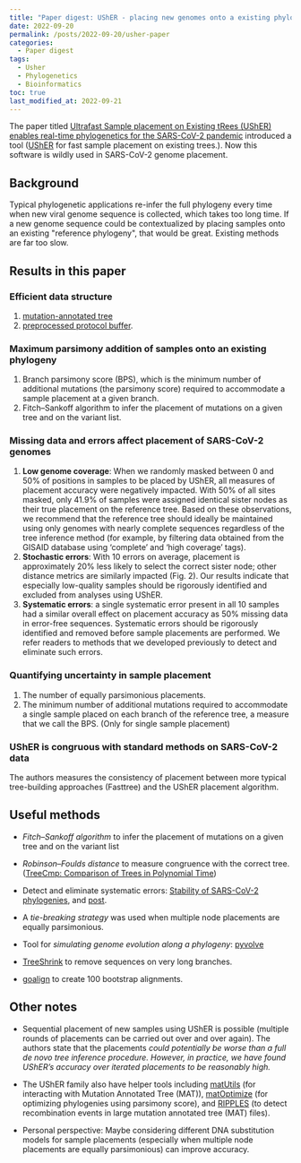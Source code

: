 ```yaml
---
title: "Paper digest: UShER - placing new genomes onto a existing phylogenetic tree"
date: 2022-09-20
permalink: /posts/2022-09-20/usher-paper
categories:
  - Paper digest
tags:
  - Usher
  - Phylogenetics
  - Bioinformatics
toc: true
last_modified_at: 2022-09-21
---
```


The paper titled [Ultrafast Sample placement on Existing tRees (UShER) enables real-time phylogenetics for the SARS-CoV-2 pandemic](https://doi.org/10.1038/s41588-021-00862-7) introduced a tool ([UShER](https://usher-wiki.readthedocs.io/en/latest/) for fast sample placement on existing trees.). Now this software is wildly used in SARS-CoV-2 genome placement.

## Background
Typical phylogenetic applications re-infer the full phylogeny every time when new viral genome sequence is collected, which takes too long time. If a new genome sequence could be contextualized by placing samples onto an existing "reference phylogeny", that would be great. Existing methods are far too slow.

## Results in this paper
### Efficient data structure
  1. [mutation-annotated tree](https://www.nature.com/articles/s41588-021-00862-7/figures/1)
  2. [preprocessed protocol buffer](https://developers.google.com/protocol-buffers).

### Maximum parsimony addition of samples onto an existing phylogeny
  1. Branch parsimony score (BPS), which is the minimum number of additional mutations (the parsimony score) required to accommodate a sample placement at a given branch.
  2. Fitch–Sankoff algorithm to infer the placement of mutations on a given tree and on the variant list.

### Missing data and errors affect placement of SARS-CoV-2 genomes
  1. **Low genome coverage**: When we randomly masked between 0 and 50% of positions in samples to be placed by UShER, all measures of placement accuracy were negatively impacted. With 50% of all sites masked, only 41.9% of samples were assigned identical sister nodes as their true placement on the reference tree. Based on these observations, we recommend that the reference tree should ideally be maintained using only genomes with nearly complete sequences regardless of the tree inference method (for example, by filtering data obtained from the GISAID database using ‘complete’ and ‘high coverage’ tags).
  2. **Stochastic errors**: With 10 errors on average, placement is approximately 20% less likely to select the correct sister node; other distance metrics are similarly impacted (Fig. 2). Our results indicate that especially low-quality samples should be rigorously identified and excluded from analyses using UShER.
  3. **Systematic errors**: a single systematic error present in all 10 samples had a similar overall effect on placement accuracy as 50% missing data in error-free sequences. Systematic errors should be rigorously identified and removed before sample placements are performed. We refer readers to methods that we developed previously to detect and eliminate such errors. 

### Quantifying uncertainty in sample placement
1. The number of equally parsimonious placements.
2. The minimum number of additional mutations required to accommodate a single sample placed on each branch of the reference tree, a measure that we call the BPS. (Only for single sample placement)

### UShER is congruous with standard methods on SARS-CoV-2 data
The authors measures the consistency of placement between more typical tree-building approaches (Fasttree) and the UShER placement algorithm.

## Useful methods
- *Fitch–Sankoff algorithm* to infer the placement of mutations on a given tree and on the variant list

- *Robinson–Foulds distance* to measure congruence with the correct tree. ([TreeCmp: Comparison of Trees in Polynomial Time](https://www.ncbi.nlm.nih.gov/pmc/articles/PMC3422086/))

- Detect and eliminate systematic errors: [Stability of SARS-CoV-2 phylogenies](https://pubmed.ncbi.nlm.nih.gov/33206635/), and [post](https://virological.org/t/issues-with-sars-cov-2-sequencing-data/473).

- A *tie-breaking strategy* was used when multiple node placements are equally parsimonious.

- Tool for *simulating genome evolution along a phylogeny*: [pyvolve](https://pubmed.ncbi.nlm.nih.gov/26397960/)

- [TreeShrink](https://pubmed.ncbi.nlm.nih.gov/29745847/) to remove sequences on very long branches.

- [goalign](https://github.com/evolbioinfo/goalign) to create 100 bootstrap alignments.

## Other notes
- Sequential placement of new samples using UShER is possible (multiple rounds of placements can be carried out over and over again). The authors state that the placements *could potentially be worse than a full de novo tree inference procedure. However, in practice, we have found UShER’s accuracy over iterated placements to be reasonably high.*

- The UShER family also have helper tools including [matUtils](https://usher-wiki.readthedocs.io/en/latest/matUtils.html) (for interacting with Mutation Annotated Tree (MAT)), [matOptimize](https://usher-wiki.readthedocs.io/en/latest/matOptimize.html) (for optimizing phylogenies using parsimony score), and [RIPPLES](https://usher-wiki.readthedocs.io/en/latest/ripples.html) (to detect recombination events in large mutation annotated tree (MAT) files).

- Personal perspective: Maybe considering different DNA substitution models for sample placements (especially when multiple node placements are equally parsimonious) can improve accuracy.



